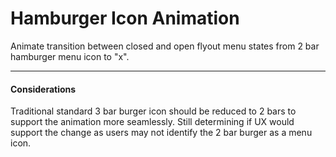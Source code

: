 <h1>Hamburger Icon Animation</h1>

<p>Animate transition between closed and open flyout menu states from 2 bar hamburger menu icon to "x".</p>

<hr />

<h4>Considerations</h4>

<p>Traditional standard 3 bar burger icon should be reduced to 2 bars to support the animation more seamlessly. Still determining if UX would support the change as users may not identify the 2 bar burger as a menu icon.</p>
